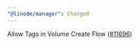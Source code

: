 ```yaml
---
"@linode/manager": Changed
---
```


Allow Tags in Volume Create Flow ([#11696](https://github.com/linode/manager/pull/11696))
